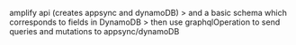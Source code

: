 amplify api (creates appsync and dynamoDB) > and a basic schema which corresponds to fields in DynamoDB > then use graphqlOperation to send queries and mutations to appsync/dynamoDB